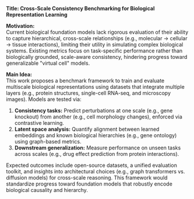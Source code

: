 **Title: Cross-Scale Consistency Benchmarking for Biological Representation Learning**  

**Motivation:**  
Current biological foundation models lack rigorous evaluation of their ability to capture hierarchical, cross-scale relationships (e.g., molecular → cellular → tissue interactions), limiting their utility in simulating complex biological systems. Existing metrics focus on task-specific performance rather than biologically grounded, scale-aware consistency, hindering progress toward generalizable "virtual cell" models.  

**Main Idea:**  
This work proposes a benchmark framework to train and evaluate multiscale biological representations using datasets that integrate multiple layers (e.g., protein structures, single-cell RNA-seq, and microscopy images). Models are tested via:  
1. **Consistency tasks:** Predict perturbations at one scale (e.g., gene knockout) from another (e.g., cell morphology changes), enforced via contrastive learning.  
2. **Latent space analysis:** Quantify alignment between learned embeddings and known biological hierarchies (e.g., gene ontology) using graph-based metrics.  
3. **Downstream generalization:** Measure performance on unseen tasks across scales (e.g., drug effect prediction from protein interactions).  

Expected outcomes include open-source datasets, a unified evaluation toolkit, and insights into architectural choices (e.g., graph transformers vs. diffusion models) for cross-scale reasoning. This framework would standardize progress toward foundation models that robustly encode biological causality and hierarchy.